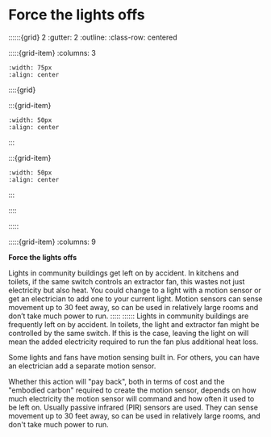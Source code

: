 # Force the lights offs
 
::::::{grid} 2
:gutter: 2
:outline: 
:class-row: centered

:::::{grid-item}
:columns: 3
```{image} /images/step-icons/step_2.svg
:width: 75px
:align: center
```


::::{grid}

:::{grid-item}

```{image} /images/carbon-icons/carbon_1.svg
:width: 50px
:align: center
```
:::

:::{grid-item}
```{image} /images/cost-icons/cost_2.svg
:width: 50px
:align: center
```
:::

::::

:::::

:::::{grid-item}
:columns: 9

**Force the lights offs**

Lights in community buildings get left on by accident.  In kitchens and toilets, if the same switch controls an extractor fan, this wastes not just electricity but also heat.  You could change to a light with a motion sensor or get an electrician to add one to your current light.  Motion sensors can sense movement up to 30 feet away, so can be used in relatively large rooms and don’t take much power to run. 
:::::
::::::
Lights in community buildings are frequently left on by accident.  In toilets, the light and extractor fan might be controlled by the same switch.  If this is the case, leaving the light on will mean the added electricity required to run the fan plus additional heat loss.  

Some lights and fans have motion sensing built in.  For others, you can have an electrician add a separate motion sensor.  

Whether this action will "pay back", both in terms of cost and the "embodied carbon" required to create the motion sensor, depends on how much electricity the motion sensor will command and how often it used to be left on.  Usually passive infrared (PIR) sensors are used.  They can sense movement up to 30 feet away, so can be used in relatively large rooms, and don't take much power to run.

<!-- https://wiredsmart.io/home-security/how-do-motion-sensors-work/ -->
<!-- https://lightenel.com/put-a-motion-sensor-on-any-light/  best I can find.  Maybe we need nothing. --->